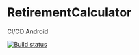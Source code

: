 # RetirementCalculator
CI/CD Android

[![Build status](https://build.appcenter.ms/v0.1/apps/e879f859-6372-481e-b719-653d6404651d/branches/master/badge)](https://appcenter.ms)
